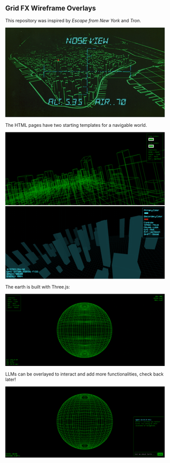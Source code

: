 ## Grid FX Wireframe Overlays

This repository was inspired by *Escape from New York* and *Tron*.   

![source](https://github.com/Photon1c/EnterpriseCursorBuilds/blob/main/GridFx-WireframeOverlays/media/glidergraphics_source.png)

The HTML pages have two starting templates for a navigable world.

![EscapeFromNY](https://github.com/Photon1c/EnterpriseCursorBuilds/blob/main/GridFx-WireframeOverlays/media/escape.PNG)
![Tronverse](https://github.com/Photon1c/EnterpriseCursorBuilds/blob/main/GridFx-WireframeOverlays/media/tronverse.PNG)

The earth is built with Three.js:

![EscapeEarth](https://github.com/Photon1c/EnterpriseCursorBuilds/blob/main/GridFx-WireframeOverlays/media/escape_earth.PNG)

LLMs can be overlayed to interact and add more functionalities, check back later!

![EarthAgent](https://github.com/Photon1c/EnterpriseCursorBuilds/blob/main/GridFx-WireframeOverlays/media/earth_agent.PNG)
